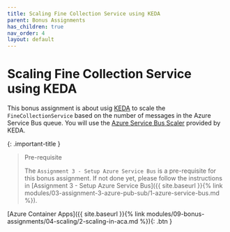 ```yaml
---
title: Scaling Fine Collection Service using KEDA
parent: Bonus Assignments
has_children: true
nav_order: 4
layout: default
---
```


# Scaling Fine Collection Service using KEDA

This bonus assignment is about usig [KEDA](https://keda.sh/) to scale the `FineCollectionService` based on the number of messages in the Azure Service Bus queue. You will use the [Azure Service Bus Scaler](https://keda.sh/docs/2.11/scalers/azure-service-bus/) provided by KEDA.

{: .important-title }
> Pre-requisite
>
> The `Assignment 3 - Setup Azure Service Bus` is a pre-requisite for this bonus assignment. If not done yet, please follow the instructions in [Assignment 3 - Setup Azure Service Bus]({{ site.baseurl }}{% link modules/03-assignment-3-azure-pub-sub/1-azure-service-bus.md %}).
>

<!-- ----------------------------- NAVIGATION ------------------------------ -->

<!-- <span class="fs-3">
[Azure Kubernetes Service]({{ site.baseurl }}{% link modules/03-assignment-3-azure-pub-sub/1-azure-service-bus.md %}){: .btn }
</span> -->
<span class="fs-3">
[Azure Container Apps]({{ site.baseurl }}{% link modules/09-bonus-assignments/04-scaling/2-scaling-in-aca.md %}){: .btn }
</span>